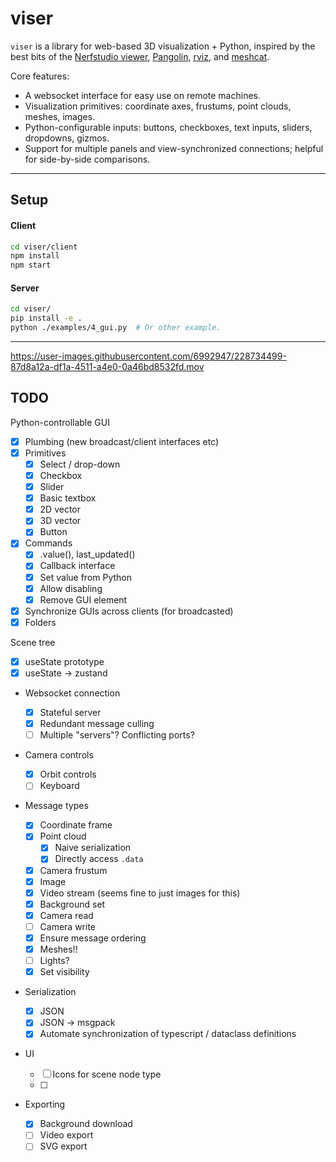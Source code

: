# viser

`viser` is a library for web-based 3D visualization + Python, inspired by the
best bits of the
[Nerfstudio viewer](https://github.com/nerfstudio-project/nerfstudio),
[Pangolin](https://github.com/stevenlovegrove/Pangolin),
[rviz](https://wiki.ros.org/rviz/), and
[meshcat](https://github.com/rdeits/meshcat).

Core features:

- A websocket interface for easy use on remote machines.
- Visualization primitives: coordinate axes, frustums, point clouds, meshes,
  images.
- Python-configurable inputs: buttons, checkboxes, text inputs, sliders,
  dropdowns, gizmos.
- Support for multiple panels and view-synchronized connections; helpful for
  side-by-side comparisons.

---

## Setup

#### Client

```bash
cd viser/client
npm install
npm start
```

#### Server

```bash
cd viser/
pip install -e .
python ./examples/4_gui.py  # Or other example.
```

---

https://user-images.githubusercontent.com/6992947/228734499-87d8a12a-df1a-4511-a4e0-0a46bd8532fd.mov

## TODO

Python-controllable GUI

- [x] Plumbing (new broadcast/client interfaces etc)
- [x] Primitives
  - [x] Select / drop-down
  - [x] Checkbox
  - [x] Slider
  - [x] Basic textbox
  - [x] 2D vector
  - [x] 3D vector
  - [x] Button
- [x] Commands
  - [x] .value(), last_updated()
  - [x] Callback interface
  - [x] Set value from Python
  - [x] Allow disabling
  - [x] Remove GUI element
- [x] Synchronize GUIs across clients (for broadcasted)
- [x] Folders

Scene tree

- [x] useState prototype
- [x] useState -> zustand

- Websocket connection

  - [x] Stateful server
  - [x] Redundant message culling
  - [ ] Multiple "servers"? Conflicting ports?

- Camera controls

  - [x] Orbit controls
  - [ ] Keyboard

- Message types

  - [x] Coordinate frame
  - [x] Point cloud
    - [x] Naive serialization
    - [x] Directly access `.data`
  - [x] Camera frustum
  - [x] Image
  - [x] Video stream (seems fine to just images for this)
  - [x] Background set
  - [x] Camera read
  - [ ] Camera write
  - [x] Ensure message ordering
  - [x] Meshes!!
  - [ ] Lights?
  - [x] Set visibility

- Serialization

  - [x] JSON
  - [x] JSON -> msgpack
  - [x] Automate synchronization of typescript / dataclass definitions

- UI

  - [ ] Icons for scene node type
  - [ ]

- Exporting
  - [x] Background download
  - [ ] Video export
  - [ ] SVG export
